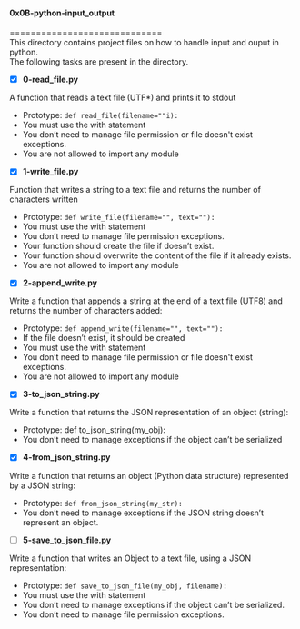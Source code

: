 #### 0x0B-python-input_output    
=============================     
This directory contains project files on how to handle input and ouput in python.    
The following tasks are present in the directory.     

- [x] **0-read_file.py**    

A function that reads a text file (UTF*) and prints it to stdout   
* Prototype: `def read_file(filename=""i):`    
* You must use the with statement     
* You don’t need to manage file permission or file doesn't exist exceptions.    
* You are not allowed to import any module     

- [x] **1-write_file.py**    

Function that writes a string to a text file and returns the number of characters written    
* Prototype: `def write_file(filename="", text=""):`    
* You must use the with statement    
* You don’t need to manage file permission exceptions.     
* Your function should create the file if doesn’t exist.    
* Your function should overwrite the content of the file if it already exists.    
* You are not allowed to import any module    

- [x] **2-append_write.py**     

Write a function that appends a string at the end of a text file (UTF8) and returns the number of characters added:    
* Prototype: `def append_write(filename="", text=""):`      
* If the file doesn’t exist, it should be created     
* You must use the with statement    
* You don’t need to manage file permission or file doesn't exist exceptions.    
* You are not allowed to import any module     

- [x] **3-to_json_string.py**     

Write a function that returns the JSON representation of an object (string):    
* Prototype: def to_json_string(my_obj):    
* You don’t need to manage exceptions if the object can’t be serialized    

- [x] **4-from_json_string.py**    

Write a function that returns an object (Python data structure) represented by a JSON string:    
* Prototype: `def from_json_string(my_str):`   
* You don’t need to manage exceptions if the JSON string doesn’t represent an object.     

- [ ] **5-save_to_json_file.py**     

Write a function that writes an Object to a text file, using a JSON representation:    
* Prototype: `def save_to_json_file(my_obj, filename):`    
* You must use the with statement     
* You don’t need to manage exceptions if the object can’t be serialized.    
* You don’t need to manage file permission exceptions.    


